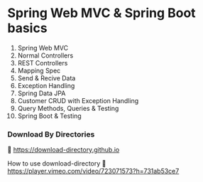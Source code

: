 # Spring Web MVC & Spring Boot basics
1. Spring Web MVC
2. Normal Controllers
3. REST Controllers
4. Mapping Spec
5. Send & Recive Data
6. Exception Handling
7. Spring Data JPA
8. Customer CRUD with Exception Handling
9. Query Methods, Queries & Testing
10. Spring Boot & Testing

### Download By Directories
🔗 https://download-directory.github.io

How to use download-directory
🔗 https://player.vimeo.com/video/723071573?h=731ab53ce7
